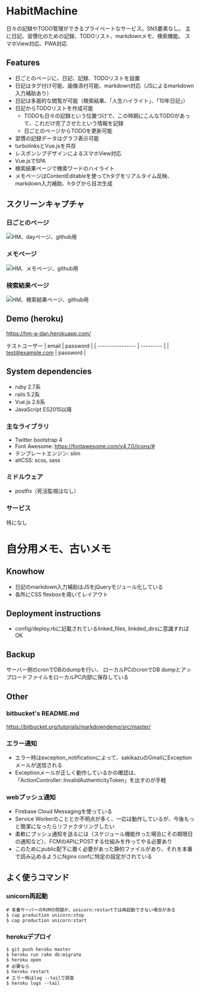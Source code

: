 HabitMachine
====

日々の記録やTODO管理ができるプライベートなサービス。SNS要素なし。
主に日記、習慣化のための記録、TODOリスト、markdownメモ、検索機能。
スマホView対応、PWA対応


## Features

* 日ごとのページに、日記、記録、TODOリストを設置
* 日記はタグ付け可能、画像添付可能、markdown対応（JSによるmarkdown入力補助あり）
* 日記は多面的な閲覧が可能（検索結果、「人生ハイライト」、「10年日記」）
* 日記からTODOリストを作成可能
  * TODOも日々の記録という位置づけで、この時期にこんなTODOがあって、これだけ完了させたという情報を記録
  * 日ごとのページからTODOを更新可能
* 習慣の記録データはグラフ表示可能
* turbolinksとVue.jsを共存
* レスポンシブデザインによるスマホView対応
* Vue.jsでSPA
* 検索結果ページで検索ワードのハイライト
* メモページはContentEditableを使ってhタグをリアルタイム反映、markdown入力補助、hタグから目次生成

## スクリーンキャプチャ
### 日ごとのページ
![HM、dayページ、github用](https://user-images.githubusercontent.com/745130/124608007-54e40100-dea9-11eb-84e3-dd5dc405a416.jpg)


### メモページ
![HM、メモページ、github用](https://user-images.githubusercontent.com/745130/124608034-59a8b500-dea9-11eb-94a2-b4b01b5614bb.jpg)


### 検索結果ページ
![HM、検索結果ページ、github用](https://user-images.githubusercontent.com/745130/124608070-5f9e9600-dea9-11eb-8392-44af41d9f329.jpg)


## Demo (heroku)
https://hm-a-dan.herokuapp.com/

テストユーザー
| email            | password  |
| ---------------- | --------- |
| test@example.com | password  |


## System dependencies

* ruby 2.7系
* rails 5.2系
* Vue.js 2.6系
* JavaScript ES2015以降

### 主なライブラリ
* Twitter bootstrap 4
* Font Awesome: https://fontawesome.com/v4.7.0/icons/#
* テンプレートエンジン: slim
* altCSS: scss, sass

### ミドルウェア
* postfix（死活監視はなし）

### サービス
特になし


# 自分用メモ、古いメモ

## Knowhow

* 日記のmarkdown入力補助はJSをjQueryモジュール化している
* 各所にCSS flexboxを用いてレイアウト


## Deployment instructions
* config/deploy.rbに記載されているlinked_files, linkded_dirsに意識すればOK

## Backup
サーバー側のcronでDBのdumpを行い、
ローカルPCのcronでDB dumpとアップロードファイルをローカルPC内部に保存している


## Other

### bitbucket's README.md
https://bitbucket.org/tutorials/markdowndemo/src/master/

### エラー通知
* エラー時はexception_notificationによって、sakikazuのGmailにExceptionメールが送信される
* Exceptionメールが正しく動作しているかの確認は、「ActionController::InvalidAuthenticityToken」を出すのが手軽

### webプッシュ通知
* Firebase Cloud Messagingを使っている
* Service Workerのこととか不明点が多く、一応は動作しているが、今後もっと簡潔になったらリファクタリングしたい
* 柔軟にプッシュ通知を送るには（スケジュール機能作った場合にその期限日の通知など）、FCMのAPIにPOSTする仕組みを作ってやる必要あり
* このためにpublic配下に置く必要があった静的ファイルがあり、それを本番で読み込めるようにNginx confに特定の設定がされている

## よく使うコマンド

### unicorn再起動
```
# 本番サーバーのRVMの問題か、unicorn:restartでは再起動できない場合がある
$ cap production unicorn:stop
$ cap production unicorn:start
```

### herokuデプロイ
```
$ git push heroku master
$ heroku run rake db:migrate
$ heroku open
# 必要なら
$ heroku restart
# エラー時はlog --tailで調査
$ heroku logs --tail
```

